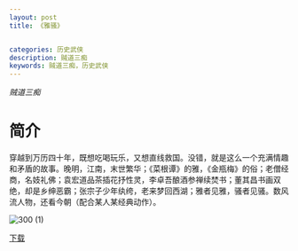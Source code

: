 ```yaml
---
layout: post
title: 《雅骚》


categories: 历史武侠
description: 贼道三痴
keywords: 贼道三痴，历史武侠
---
```


*贼道三痴*

# 简介

穿越到万历四十年，既想吃喝玩乐，又想直线救国。没错，就是这么一个充满情趣和矛盾的故事。晚明，江南，末世繁华；《菜根谭》的雅，《金瓶梅》的俗；老僧经商，名妓礼佛；袁宏道品茶插花抒性灵，李卓吾酿酒参禅续焚书；董其昌书画双绝，却是乡绅恶霸；张宗子少年纨绔，老来梦回西湖；雅者见雅，骚者见骚。数风流人物，还看今朝（配合某人某经典动作）。

![300 (1)](https://tva1.sinaimg.cn/large/008dGP0Fgy1gtv1x5j6dqj304605k0sq.jpg)

[下载](http://storage.live.com/items/234A7819031ABA17!555:/《雅骚》（校对版全本）作者：贼道三痴.txt)

